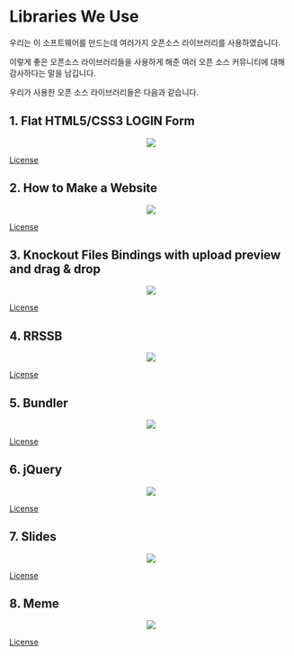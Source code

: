 # Libraries We Use

우리는 이 소프트웨어를 만드는데 여러가지 오픈소스 라이브러리를 사용하였습니다.

이렇게 좋은 오픈소스 라이브러리들을 사용하게 해준 여러 오픈 소스 커뮤니티에 대해 감사하다는 말을 남깁니다.

우리가 사용한 오픈 소스 라이브러리들은 다음과 같습니다.

## 1. Flat HTML5/CSS3 LOGIN Form

<p align="center">
<img src = "https://github.com/gunoong011/test_demo/blob/master/image_test/Flat.png">
<p/>

[License](https://github.com/gunoong011/os_second_project/blob/master/Library_License/The_MIT_License/Flat_HTML5_License.md)



## 2. How to Make a Website

<p align="center">
<img src = "https://github.com/gunoong011/test_demo/blob/master/image_test/HowToMake.png">
<p/>



[License](https://github.com/gunoong011/os_second_project/blob/master/Library_License/The_MIT_License/HowToMakeAWebsiteLicense.md)


## 3. Knockout Files Bindings with upload preview and drag & drop

<p align="center">
<img src = "https://github.com/gunoong011/test_demo/blob/master/image_test/Knockout.png">
<p/>


[License](https://github.com/gunoong011/os_second_project/blob/master/Library_License/The_MIT_License/KnockoutFilesLicense.md)

## 4. RRSSB

<p align="center">
<img src = "https://github.com/gunoong011/test_demo/blob/master/image_test/RRSSB.png">
<p/>

[License](https://github.com/gunoong011/os_second_project/blob/master/Library_License/The_MIT_License/RRSSB_LIcense.md)

## 5. Bundler

<p align="center">
<img src = "https://github.com/gunoong011/test_demo/blob/master/image_test/Bundler.png">
<p/>


[License](https://github.com/gunoong011/os_second_project/blob/master/Library_License/The_MIT_License/BundlerLicense.md)

## 6. jQuery

<p align="center">
<img src = "https://github.com/gunoong011/test_demo/blob/master/image_test/jQuery.png">
<p/>

[License](https://github.com/gunoong011/os_second_project/blob/master/Library_License/The_MIT_License/jqueryLicense.md)


## 7. Slides

<p align="center">
<img src = "https://github.com/gunoong011/test_demo/blob/master/image_test/Slides.png">
<p/>


[License](https://github.com/gunoong011/os_second_project/blob/master/Library_License/Apache_License_Version_2.0/SlidesLicense.md)

## 8. Meme

<p align="center">
<img src = "https://github.com/gunoong011/test_demo/blob/master/image_test/Meme.png">
<p/>

[License](https://github.com/gunoong011/os_second_project/blob/master/Library_License/3-Clause_BSD_License(BSD-3-Clause)/MemeLicense.md)